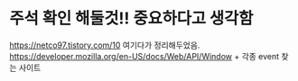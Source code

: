 # 주석 확인 해둘것!! 중요하다고 생각함
https://netco97.tistory.com/10 여기다가 정리해두었음.
https://developer.mozilla.org/en-US/docs/Web/API/Window + 각종 event 찾는 사이트

